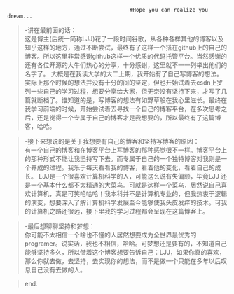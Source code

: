                                            #Hope you can realize you dream...

>-讲在最前面的话：<br/>
       这是博主(后统一简称LJJ)花了一段时间谷歌，从各种各样其他的博客以及知乎这样的地方，通过不断尝试，最终有了这样一个搭在github上的自己的博客。所以这里非常感谢github这样一个优质的代码托管平台。当然感谢的还有各位开源的大牛们热心的分享，十分感谢，这里就不一一列举出他们的名字了。
       大概是在我读大学的大二上期，我开始有了自己写博客的想法。实际上那个时候的想法并没有十分的间的坚定，但也开始试着去csdn上罗列一些自己的学习过程，想要分享给大家，但无奈没有坚持下来，才写了几篇就断档了。谁知道的是，写博客的想法有如野草般在我心里滋长。最终在我学习前端的时候，开始尝试着去寻找一个自己的博客平台，在多次思考之后，还是觉得一个专属于自己的博客才是我想要的，所以最终有了这篇博客，哈哈。

>-接下来想说的是关于我想要有自己的博客和坚持写博客的原因：<br/>
        有一个自己的博客和在博客平台上写博客的那种感觉很不一样。博客平台上的那种形式不能让我坚持写下去。而专属于自己的一个独特博客对我则是一个养成的过程。我乐于每天看看我的博客，看着他的变化，看着自己的成长。
         LJJ是一个很喜欢计算机科学的人，可能这么说有失偏颇，毕竟LJJ 还是一个基本什么都不太精通的大菜鸟。可就是这样一个菜鸟，居然说自己喜欢计算机，真是可笑哈哈哈！我本科并不是计算机专业的，但我热衷于逻辑的演变，想要深入了解计算机科学发展至今能够使我头皮发痒的技术。可我的计算机之路还很远，接下里我的学习过程都会呈现在这篇博客上。

>-最后想聊聊坚持和梦想：<br/>
         你可能不太相信一个啥也不懂的人居然想要成为全世界最优秀的programer。说实话，我也不相信，哈哈。可梦想还是要有的，不知道自己能够坚持多久，所以借着这个博客想要告诉自己：LJJ，如果你真的喜欢，那么你就去做，去坚持，去实现你的想法，而不是做一个只能在多年以后叹息自己没有去做的人。
         
>
>end.
>
